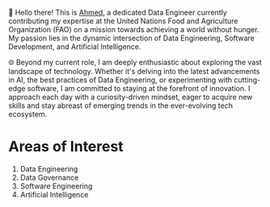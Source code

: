👋 Hello there! This is [Ahmed](https://ahmed-hassan19.github.io/), a dedicated Data Engineer currently contributing my expertise at the United Nations Food and Agriculture Organization (FAO) on a mission towards achieving a world without hunger. My passion lies in the dynamic intersection of Data Engineering, Software Development, and Artificial Intelligence.

🌐 Beyond my current role, I am deeply enthusiastic about exploring the vast landscape of technology. Whether it's delving into the latest advancements in AI, the best practices of Data Engineering, or experimenting with cutting-edge software, I am committed to staying at the forefront of innovation. I approach each day with a curiosity-driven mindset, eager to acquire new skills and stay abreast of emerging trends in the ever-evolving tech ecosystem.

Areas of Interest
=================

1. Data Engineering
2. Data Governance
3. Software Engineering
4. Artificial Intelligence
